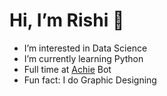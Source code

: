 # Hi, I’m Rishi 👋
- I’m interested in Data Science
- I’m currently learning Python
- Full time at [Achie]( https://achiebot.netlify.app/) Bot
- Fun fact: I do Graphic Designing
